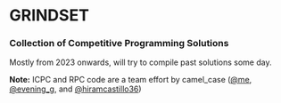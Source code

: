# GRINDSET

### Collection of Competitive Programming Solutions

Mostly from 2023 onwards, will try to compile past solutions some day.

**Note:** ICPC and RPC code are a team effort by camel_case ([@me](https://github.com/MikelBarajas38), [@evening_g](https://gitlab.com/evening_g), and [@hiramcastillo36](https://github.com/hiramcastillo36))
